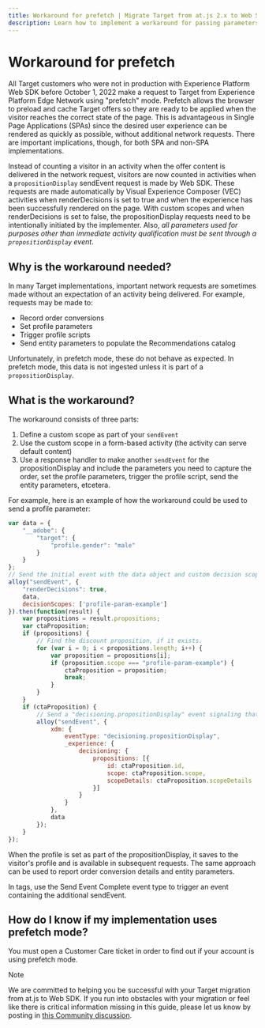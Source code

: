 ```yaml
---
title: Workaround for prefetch | Migrate Target from at.js 2.x to Web SDK
description: Learn how to implement a workaround for passing parameters with prefetch
---
```

# Workaround for prefetch

All Target customers who were not in production with Experience Platform Web SDK before October 1, 2022 make a request to Target from Experience Platform Edge Network using "prefetch" mode. Prefetch allows the browser to preload and cache Target offers so they are ready to be applied when the visitor reaches the correct state of the page. This is advantageous in Single Page Applications (SPAs) since the desired user experience can be rendered as quickly as possible, without additional network requests. There are important implications, though, for both SPA and non-SPA implementations.

Instead of counting a visitor in an activity when the offer content is delivered in the network request, visitors are now counted in activities when a `propositionDisplay` sendEvent request is made by Web SDK. These requests are made automatically by Visual Experience Composer (VEC) activities when renderDecisions is set to true and when the experience has been successfully rendered on the page. With custom scopes and when renderDecisions is set to false, the propositionDisplay requests need to be intentionally initiated by the implementer. Also, _all parameters used for purposes other than immediate activity qualification must be sent through a `propositionDisplay`  event_.

## Why is the workaround needed?

In many Target implementations, important network requests are sometimes made without an expectation of an activity being delivered. For example, requests may be made to:

* Record order conversions
* Set profile parameters
* Trigger profile scripts
* Send entity parameters to populate the Recommendations catalog

Unfortunately, in prefetch mode, these do not behave as expected. In prefetch mode, this data is not ingested unless it is part of a `propositionDisplay`.

## What is the workaround?

The workaround consists of three parts:

1. Define a custom scope as part of your `sendEvent`
1. Use the custom scope in a form-based activity (the activity can serve default content)
1. Use a response handler to make another `sendEvent` for the propositionDisplay and include the parameters you need to capture the order, set the profile parameters, trigger the profile script, send the entity parameters, etcetera.

For example, here is an example of how the workaround could be used to send a profile parameter:


```JavaScript
var data = {
    "__adobe": {
        "target": {
            "profile.gender": "male"
        }
    }
};
// Send the initial event with the data object and custom decision scope
alloy("sendEvent", {
    "renderDecisions": true,
    data,
    decisionScopes: ['profile-param-example']
}).then(function(result) {
    var propositions = result.propositions;
    var ctaProposition;
    if (propositions) {
        // Find the discount proposition, if it exists.
        for (var i = 0; i < propositions.length; i++) {
            var proposition = propositions[i];
            if (proposition.scope === "profile-param-example") {
                ctaProposition = proposition;
                break;
            }
        }
    }
    if (ctaProposition) {
        // Send a "decisioning.propositionDisplay" event signaling that the proposition has been rendered, and includes the data object again
        alloy("sendEvent", {
            xdm: {
                eventType: "decisioning.propositionDisplay",
                _experience: {
                    decisioning: {
                        propositions: [{
                            id: ctaProposition.id,
                            scope: ctaProposition.scope,
                            scopeDetails: ctaProposition.scopeDetails
                        }]
                    }
                }
            },
            data
        });
    }
});
```

When the profile is set as part of the propositionDisplay, it saves to the visitor's profile and is available in subsequent requests. The same approach can be used to report order conversion details and entity parameters.

In tags, use the Send Event Complete event type to trigger an event containing the additional sendEvent.

## How do I know if my implementation uses prefetch mode?

You must open a Customer Care ticket in order to find out if your account is using prefetch mode.


>[!NOTE]
>
>We are committed to helping you be successful with your Target migration from at.js to Web SDK. If you run into obstacles with your migration or feel like there is critical information missing in this guide, please let us know by posting in [this Community discussion](https://experienceleaguecommunities.adobe.com/t5/adobe-experience-platform-launch/tutorial-discussion-implement-adobe-experience-cloud-with-web/td-p/444996).